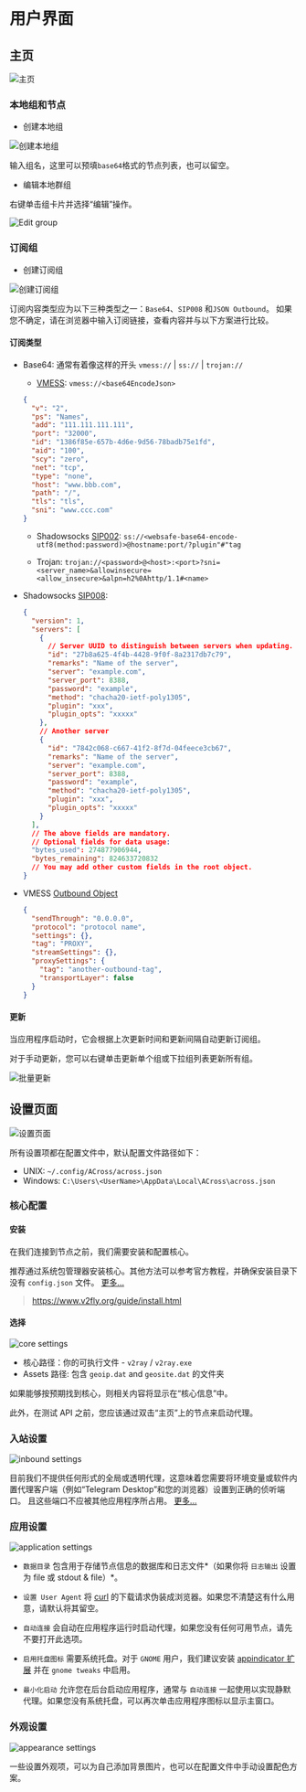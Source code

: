 # 用户界面

## 主页

![主页](/UI/home_page.png)

### 本地组和节点

- 创建本地组

![创建本地组](/UI/create_local_group.png)

输入组名，这里可以预填`base64`格式的节点列表，也可以留空。

- 编辑本地群组

右键单击组卡片并选择“编辑”操作。

![Edit group](/UI/edit_group.png)

### 订阅组

- 创建订阅组

![创建订阅组](/UI/create_subscription_group.png)

订阅内容类型应为以下三种类型之一：`Base64`、`SIP008` 和`JSON Outbound`。 如果您不确定，请在浏览器中输入订阅链接，查看内容并与以下方案进行比较。

#### 订阅类型

- Base64: 通常有着像这样的开头 `vmess://` | `ss://` | `trojan://`

  - [VMESS](<https://github.com/2dust/v2rayN/wiki/%E5%88%86%E4%BA%AB%E9%93%BE%E6%8E%A5%E6%A0%BC%E5%BC%8F%E8%AF%B4%E6%98%8E(ver-2)>): `vmess://<base64EncodeJson>`

  ```json
  {
    "v": "2",
    "ps": "Names",
    "add": "111.111.111.111",
    "port": "32000",
    "id": "1386f85e-657b-4d6e-9d56-78badb75e1fd",
    "aid": "100",
    "scy": "zero",
    "net": "tcp",
    "type": "none",
    "host": "www.bbb.com",
    "path": "/",
    "tls": "tls",
    "sni": "www.ccc.com"
  }
  ```

  - Shadowsocks [SIP002](https://shadowsocks.org/en/wiki/SIP002-URI-Scheme.html):
    `ss://<websafe-base64-encode-utf8(method:password)>@hostname:port/?plugin"#"tag`

  - Trojan:
    `trojan://<password>@<host>:<port>?sni=<server_name>&allowinsecure=<allow_insecure>&alpn=h2%0Ahttp/1.1#<name>`

- Shadowsocks [SIP008](https://shadowsocks.org/en/wiki/SIP008-Online-Configuration-Delivery.html):

  ```json
  {
    "version": 1,
    "servers": [
      {
        // Server UUID to distinguish between servers when updating.
        "id": "27b8a625-4f4b-4428-9f0f-8a2317db7c79",
        "remarks": "Name of the server",
        "server": "example.com",
        "server_port": 8388,
        "password": "example",
        "method": "chacha20-ietf-poly1305",
        "plugin": "xxx",
        "plugin_opts": "xxxxx"
      },
      // Another server
      {
        "id": "7842c068-c667-41f2-8f7d-04feece3cb67",
        "remarks": "Name of the server",
        "server": "example.com",
        "server_port": 8388,
        "password": "example",
        "method": "chacha20-ietf-poly1305",
        "plugin": "xxx",
        "plugin_opts": "xxxxx"
      }
    ],
    // The above fields are mandatory.
    // Optional fields for data usage:
    "bytes_used": 274877906944,
    "bytes_remaining": 824633720832
    // You may add other custom fields in the root object.
  }
  ```

- VMESS [Outbound Object](https://www.v2fly.org/config/outbounds.html#outboundobject)

  ```json
  {
    "sendThrough": "0.0.0.0",
    "protocol": "protocol name",
    "settings": {},
    "tag": "PROXY",
    "streamSettings": {},
    "proxySettings": {
      "tag": "another-outbound-tag",
      "transportLayer": false
    }
  }
  ```

#### 更新

当应用程序启动时，它会根据上次更新时间和更新间隔自动更新订阅组。

对于手动更新，您可以右键单击更新单个组或下拉组列表更新所有组。

![批量更新](/UI/update_groups.png)

## 设置页面

![设置页面](/UI/setting_page.png)

所有设置项都在配置文件中，默认配置文件路径如下：

- UNIX: `~/.config/ACross/across.json`
- Windows: `C:\Users\<UserName>\AppData\Local\ACross\across.json`

### 核心配置

#### 安装

在我们连接到节点之前，我们需要安装和配置核心。

推荐通过系统包管理器安装核心。其他方法可以参考官方教程，并确保安装目录下没有 `config.json` 文件。 [更多...](/FAQ?id=application)

> https://www.v2fly.org/guide/install.html

#### 选择

![core settings](/UI/core_dialog.png)

- 核心路径：你的可执行文件 - `v2ray` / `v2ray.exe`
- Assets 路径: 包含 `geoip.dat` and `geosite.dat` 的文件夹

如果能够按预期找到核心，则相关内容将显示在“核心信息”中。

此外，在测试 API 之前，您应该通过双击“主页”上的节点来启动代理。

### 入站设置

![inbound settings](/UI/inbound_setting.png)

目前我们不提供任何形式的全局或透明代理，这意味着您需要将环境变量或软件内置代理客户端（例如“Telegram Desktop”和您的浏览器）设置到正确的侦听端口。 且这些端口不应被其他应用程序所占用。 [更多...](/FAQ?id=core)

### 应用设置

![application settings](/UI/application_setting.png)

- `数据目录` 包含用于存储节点信息的数据库和日志文件*（如果你将 `日志输出` 设置为 file 或 stdout & file）*。

- `设置 User Agent` 将 [curl](https://curl.se/) 的下载请求伪装成浏览器。如果您不清楚这有什么用意，请默认将其留空。

- `自动连接` 会自动在应用程序运行时启动代理，如果您没有任何可用节点，请先不要打开此选项。

- `启用托盘图标` 需要系统托盘。对于 `GNOME` 用户，我们建议安装 [appindicator 扩展](https://github.com/ubuntu/gnome-shell-extension-appindicator) 并在 `gnome tweaks` 中启用。

- `最小化启动` 允许您在后台启动应用程序，通常与 `自动连接` 一起使用以实现静默代理。如果您没有系统托盘，可以再次单击应用程序图标以显示主窗口。

### 外观设置

![appearance settings](/UI/appearance_setting.png)

一些设置外观项，可以为自己添加背景图片，也可以在配置文件中手动设置配色方案。
